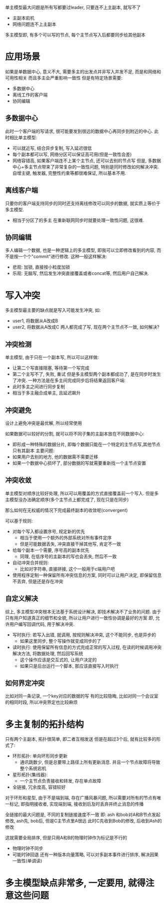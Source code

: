 单主模型最大问题是所有写都要过leader, 只要连不上主副本, 就写不了
- 主副本宕机
- 网络问题连不上主副本

多主模型即, 有多个可以写的节点, 每个主节点写入后都要同步给其他副本
# 应用场景
如果是单数据中心, 意义不大, 需要多主的出发点并非写入并发不足, 而是和网络和可用性相关
而且多主会严重影响一致性
但是有特定场景需要:
- 多数据中心
- 离线工作的客户端
- 协同编辑
## 多数据中心
此时一个客户端的写请求, 很可能要发到很远的数据中心再同步到附近的中心.
此时相比单主模型:
- 可以就近写, 结合异步复制, 写入延迟很低
- 每个副本都可以写, 网络分区可以保证高可用(但是一致性会差)
- 网络容错高, 如果客户端连不上某个主节点, 还可以去别的节点写
但是, 多数据中心+多主节点带来了非常复杂的一致性问题, 特别是同时修改如何解决冲突.
自增主键, 触发器, 完整性约束等都很难保证, 所以基本不用.

## 离线客户端
只要你的客户端支持同步的同时还支持离线修改可以同步的数据, 就实质上等价于多主模型.
- 相当于分区了的多主
在重新联网同步时就要处理一致性问题, 这很难.

## 协同编辑

多人编辑一个数据, 也是一种逻辑上的多主模型, 即我可以立即修改看到的内容, 而不是按一个个"commit"进行修改.
这种一般这样解决:
- 悲观: 加锁, 直接按小粒度加锁
- 乐观: 无脑写, 然后发生冲突直接覆盖或者concat等, 然后用户自己解决.

# 写入冲突

多主模型最主要的缺点就是写入可能发生冲突, 如:
- user1, 将数据从A改成B
- user2, 将数据从A改成C
两人都完成了写, 现在两个主节点不一致, 如何解决?

## 冲突检测
单主模型, 由于只在一个副本写, 所以可以这样做:
- 让第二个写直接阻塞, 等待第一个写完成
- 第二个主写不了, 失败, 重试
但是多主模型两个副本都成功了, 是在同步时发生了冲突.
一种方法是在多主间完成同步后将结果返回客户端:
- 此时多主之间进行同步复制
- 相当于多主融合成单主, 且延迟飙升

## 冲突避免
设计上避免冲突是最优解, 所以经常使用

如果数据可以较好的分割, 就可以将不同子集的主副本放在不同数据中心:
- 即形成一种特殊的数据分片, 即每个数据只能在一个特定的主节点写,其他节点只有其副本
主要问题:
- 如果用户去别的地方, 他的数据需不需要迁移
- 如果一个数据中心损坏了, 部分数据的写就需要重新找一个主节点安置
## 冲突收敛

单主模型对顺序比较好处理, 所以可以用覆盖的方式直接覆盖前一个写入.
但是多主模型没办法确定顺序(多个主节点上都完成了, 现在只是在同步)

那么如何在无权威的情况下完成最终副本的收敛呢(convergent)

可以基于规则:
- 对每个写入都设置序号, 规定新的优先
	- 相当于使用一个额外的外部系统对所有事件定序
	- 但是可能数据丢失, 冲突直接干掉其他写, 肯定不一致
- 给每个副本一个需要, 序号高的副本优先
	- 同理, 在低序号的主副本的写也会丢失, 然后不一致
- 自动冲突合并规则:
	- 比如对字符串, 直接拼接, 这个一般用于c端用户吧
- 使用程序定制一种保留所有冲突信息的方案, 同时可以让用户决定, 即保留信息不丢弃, 但是还是存在冲突


## 自定义解决
综上, 多主模型冲突根本无法基于系统设计解决, 即技术解决不了业务的问题.
由于只有用户知道真正的细节和全貌, 所以让用户进行一致性协调是最好的方案
即, 允许用户编写回调代码, 用于解决冲突.
- 写时执行: 若写入出错, 就调用, 按规则解决冲突, 这个不能同步, 也是异步的
	- 如果这里同步, 整个写操作就变成同步的了
- 读时执行: 使用保留所有信息的方式完成正常的写入过程, 在读的时候调用冲突解决方法, 将数据处理, 然后回写系统
	- 这个操作应该是交互式的, 让用户决定的
	- 如果只是后台运行一个脚本, 那应该直接写入时执行
## 如何界定冲突
比如对同一条记录, 一个key对应的数据的写
有的比较隐晦, 比如对同一个会议室的相同时段, 所以冲突界定也比较麻烦

# 多主复制的拓扑结构
只有两个主副本, 拓扑很简单, 即二者互相发送
但是在超过3个后, 就有比较多的形式了:
- 环形拓扑: 单向环形同步更新
	- 通讯跳数少, 但是总要带上路径上所有更新消息. 并且一个节点故障将导致整个系统宕机
- 星形拓扑(集线器):
	- 一个主节点负责接收和转发, 存在单点故障
- 全链接, 冗余度高, 容错较好

对于环形和星型, 由于不是端到端, 存在广播风暴问题, 所以需要对所有的节点有唯一标记, 即指明接收者, 实现端到端, 接收到后及时丢弃并终止消息的传播

全链接的最大问题是, 不同的复制链接速度不一致
即: ash 和bob对A和B节点发起修改, ash先, bob后, 但是C主节点里A很远
此时C先收到Bob的修改, 后收到Ash的修改

这就需要全局排序, 但是只用A和B的物理时钟作为标记是不行的
- 物理时钟不同步
- 可能时钟回退
还有一种版本向量策略, 可以对多副本事件进行排序, 解决因果一致性(单调读)

# 多主模型缺点非常多, 一定要用, 就得注意这些问题
